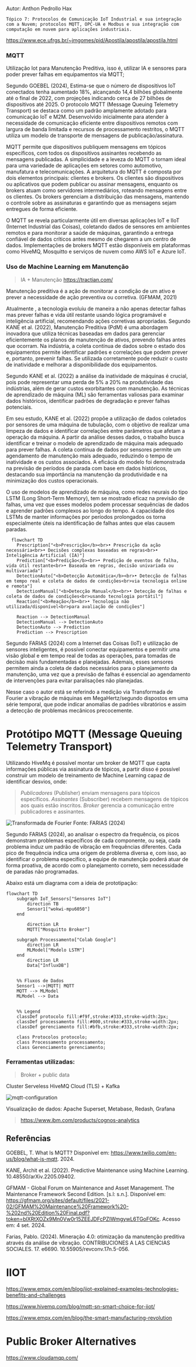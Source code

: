 Autor: Anthon Pedrollo Hax

    Tópico 7: Protocolos de Comunicação IoT Industrial e sua integração com a Nuvem; protocolos MQTT, OPC-UA e Modbus e sua integração com computação em nuvem para aplicações industriais.


https://www.ece.ufrgs.br/~jmgomes/pid/Apostila/apostila/apostila.html

### MQTT
Utilização Iot para Manutenção Preditiva, isso é, utilizar IA e sensores para poder prever falhas em equipamentos via MQTT;

Segundo GOEBEL (2024), Estima-se que o número de dispositivos IoT conectados tenha aumentado 18%, alcançando 14,4 bilhões globalmente até o final de 2022, com projeções indicando cerca de 27 bilhões de dispositivos até 2025. O protocolo MQTT (Message Queuing Telemetry Transport) se destaca como um padrão amplamente adotado para comunicação IoT e M2M. Desenvolvido inicialmente para atender à necessidade de comunicação eficiente entre dispositivos remotos com largura de banda limitada e recursos de processamento restritos, o MQTT utiliza um modelo de transporte de mensagens de publicação/assinatura. 


MQTT permite que dispositivos publiquem mensagens em tópicos específicos, com todos os dispositivos assinantes recebendo as mensagens publicadas. A simplicidade e a leveza do MQTT o tornam ideal para uma variedade de aplicações em setores como automotivo, manufatura e telecomunicações. A arquitetura do MQTT é composta por dois elementos principais: clientes e brokers. Os clientes são dispositivos ou aplicativos que podem publicar ou assinar mensagens, enquanto os brokers atuam como servidores intermediários, roteando mensagens entre os clientes. Os brokers gerenciam a distribuição das mensagens, mantendo o controle sobre as assinaturas e garantindo que as mensagens sejam entregues de forma eficiente. 


O MQTT se revela particularmente útil em diversas aplicações IoT e IIoT (Internet Industrial das Coisas), coletando dados de sensores em ambientes remotos e para monitorar a saúde de máquinas, garantindo a entrega confiável de dados críticos antes mesmo de chegarem a um centro de dados. Implementações de brokers MQTT estão disponíveis em plataformas como HiveMQ, Mosquitto e serviços de nuvem como AWS IoT e Azure IoT.

### Uso de Machine Learning em Manutenção
> IA + Manutenção https://tractian.com/

Manutenção preditiva é a ação de monitorar a condição de um ativo e prever a necessidade de ação preventiva ou corretiva. (GFMAM, 2021) 

Atualmente , a tecnologia evoluiu de maneira a não apenas detectar falhas mas prever falhas e vida útil restante usando lógica programável e inteligência artificial, recomendando ações corretivas apropriadas. Segundo KANE et al. (2022), Manutenção Preditiva (PdM) é uma abordagem inovadora que utiliza técnicas baseadas em dados para gerenciar eficientemente os planos de manutenção de ativos, prevendo falhas antes que ocorram. Na indústria, a coleta contínua de dados sobre o estado dos equipamentos permite identificar padrões e correlações que podem prever e, portanto, prevenir falhas. Se utilizada corretamente pode reduzir o custo de inatividade e melhorar a disponibilidade dos equipamentos.

Segundo KANE et al. (2022) a análise da inatividade de máquinas é crucial, pois pode representar uma perda de 5% a 20% na produtividade das indústrias, além de gerar custos exorbitantes com manutenção. As técnicas de aprendizado de máquina (ML) são ferramentas valiosas para examinar dados históricos, identificar padrões de degradação e prever falhas potenciais. 

Em seu estudo, KANE et al. (2022) propõe a utilização de dados coletados por sensores de uma máquina de tubulação, com o objetivo de realizar uma limpeza de dados e identificar correlações entre parâmetros que afetam a operação da máquina. A partir da análise desses dados, o trabalho busca identificar e treinar o modelo de aprendizado de máquina mais adequado para prever falhas. A coleta contínua de dados por sensores permite um agendamento de manutenção mais adequado, reduzindo o tempo de inatividade e os custos associados. A eficácia do modelo foi demonstrada na previsão de períodos de parada com base em dados históricos, destacando sua importância na manutenção da produtividade e na minimização dos custos operacionais.

O uso de modelos de aprendizado de máquina, como redes neurais do tipo LSTM (Long Short-Term Memory), tem se mostrado eficaz na previsão de falhas, uma vez que esses modelos podem processar sequências de dados e aprender padrões complexos ao longo do tempo. A capacidade dos LSTMs de manter informações por períodos prolongados os torna especialmente úteis na identificação de falhas antes que elas causem paradas.

```mermaid
  flowchart TD
    Prescription["<b>Prescrição</b><br>• Prescrição da ação necessária<br>• Decisões complexas baseadas em regras<br>• Inteligência Artificial (IA)"]
    Prediction["<b>Predição</b><br>• Predição de eventos de falha, vida útil restante<br>• Baseada em regras, decisão univariada ou multivariada"]
    DetectionAuto["<b>Detecção Automática</b><br>• Detecção de falhas em tempo real e coleta de dados de condições<br>via tecnologia online e remota"]
    DetectionManual["<b>Detecção Manual</b><br>• Detecção de falhas e coleta de dados de condições<br>usando tecnologia portátil"]
    Reaction["<b>Reação</b><br>• Tecnologia não utilizada/disponível<br>para avaliação de condições"]

    Reaction --> DetectionManual
    DetectionManual --> DetectionAuto
    DetectionAuto --> Prediction
    Prediction --> Prescription
```

Segundo FARIAS (2024) com a Internet das Coisas (IoT) e utilização de sensores inteligentes, é possível conectar equipamentos e permitir uma visão global e em tempo real de todas as operações, para tomadas  de decisão mais fundamentadas e planejadas. Ademais, esses sensores permitem ainda a coleta  de dados necessários para o planejamento da manutenção, uma vez que a previsão de falhas é  essencial ao agendamento de intervenções para evitar paralisações não planejadas.

Nesse caso o autor está se referindo a medição via Transformada de Fourier a vibração de máquinas em MegaHertz/segundo dispostos em uma série temporal, que pode indicar anomalias de padrões vibratórios e assim a detecção de problemas mecânicos precocemente.


# Protótipo MQTT (Message Queuing Telemetry Transport)

Utilizando HiveMq é possível montar um broker de MQTT que capta informações públicas via assinatura de tópicos, a partir disso é possível construir um modelo de treinamento de Machine Learning capaz de identificar desvios, onde:

> *Publicadores* (Publisher) enviam mensagens para tópicos específicos.
> *Assinantes* (Subscriber) recebem mensagens de tópicos aos quais estão inscritos.
> *Broker* gerencia a comunicação entre publicadores e assinantes.

![Transformada de Fourier](image.png)
Fonte: FARIAS (2024)

Segundo FARIAS (2024), ao analisar o espectro da frequência, os picos demonstram problemas específicos de cada componente, ou seja, cada problema induz um padrão de vibração em frequências diferentes. Cada pico de frequência indica uma origem de problema diversa e, com isso, ao identificar o problema específico, a equipe de manutenção poderá atuar de forma proativa, de acordo com o planejamento correto, sem necessidade de paradas não programadas.   

Abaixo está um diagrama com a ideia de prototipação:

```mermaid
flowchart TD
    subgraph IoT_Sensors["Sensores IoT"]
        direction TB
        Sensor1["wokwi-mpu6050"]
    end
    
        direction LR
        MQTT["Mosquitto Broker"]

    subgraph Processamento["Colab Google"]
        direction LR
        MLModel["Modelo LSTM"]
    end
        direction LR
        Data["InfluxDB"]


    %% Fluxos de Dados
    Sensor1 -->|MQTT| MQTT
    MQTT --> MLModel
    MLModel --> Data


    %% Legend
    classDef protocolo fill:#f9f,stroke:#333,stroke-width:2px;
    classDef processamento fill:#000,stroke:#333,stroke-width:2px;
    classDef gerenciamento fill:#bfb,stroke:#333,stroke-width:2px;
    
    class Protocolos protocolo;
    class Processamento processamento;
    class Gerenciamento gerenciamento;
```

### Ferramentas utilizadas:

> Broker + public data

Cluster Serveless HiveMQ Cloud (TLS) + Kafka

![mqtt-configuration](image-1.png)

Visualização de dados: Apache Superset, Metabase, Redash, Grafana
> https://www.ibm.com/products/cognos-analytics     


## Referências

GOEBEL, T. What Is MQTT? Disponível em: <https://www.twilio.com/en-us/blog/what-is-mqtt>. 2024.

KANE, Archit et al. (2022). Predictive Maintenance using Machine Learning. 10.48550/arXiv.2205.09402. 

GFMAM -  Global Forum on Maintenance and Asset Management. The Maintenance Framework Second Edition. [s.l: s.n.]. Disponível em: <https://gfmam.org/sites/default/files/2021-02/GFMAM%20Maintenance%20Framework%20-%202nd%20Edition%20Final.pdf?token=blXRtXOZx9Mn0Vw0r15ZEEJDFcPZIWmgywL6TGoFOKc>. Acesso em: 4 set. 2024.

Farias, Pablo. (2024). Mineração 4.0: otimização da manutenção preditiva através da análise de vibração. CONTRIBUCIONES A LAS CIENCIAS SOCIALES. 17. e6690. 10.55905/revconv.17n.5-056. 


# IIOT

https://www.emqx.com/en/blog/iiot-explained-examples-technologies-benefits-and-challenges

https://www.hivemq.com/blog/mqtt-sn-smart-choice-for-iiot/

https://www.emqx.com/en/blog/the-smart-manufacturing-revolution


# Public Broker Alternatives
https://www.cloudamqp.com/
